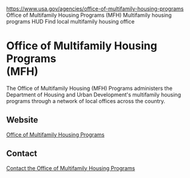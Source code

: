 

https://www.usa.gov/agencies/office-of-multifamily-housing-programs
Office of Multifamily Housing Programs (MFH)
Multifamily housing programs HUD
Find local multifamily housing office

Office of Multifamily Housing Programs  
(MFH)  
============================================  

The Office of Multifamily Housing (MFH) Programs administers the Department of Housing and Urban Development's multifamily housing programs through a network of local offices across the country.

Website  
-------  

[Office of Multifamily Housing Programs](https://www.hud.gov/program_offices/housing/mfh)  

Contact  
-------  

[Contact the Office of Multifamily Housing Programs](https://www.hud.gov/program_offices/housing/mfh/hsgmfbus)
